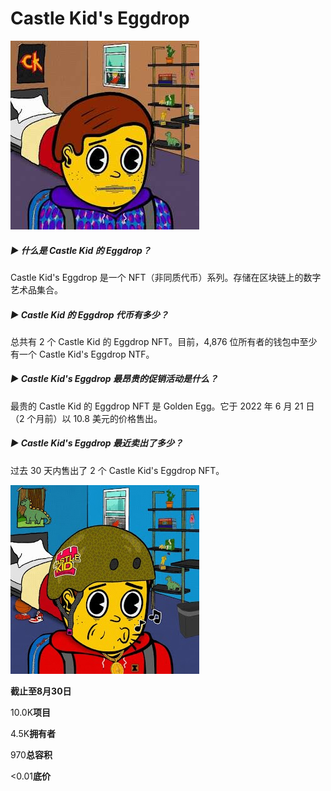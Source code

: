 # Castle Kid's Eggdrop

![fisndi.ng](fisndi.ng.jpg)

##### ▶ 什么是 Castle Kid 的 Eggdrop？

Castle Kid's Eggdrop 是一个 NFT（非同质代币）系列。存储在区块链上的数字艺术品集合。

##### ▶ Castle Kid 的 Eggdrop 代币有多少？

总共有 2 个 Castle Kid 的 Eggdrop NFT。目前，4,876 位所有者的钱包中至少有一个 Castle Kid's Eggdrop NTF。

##### ▶ Castle Kid's Eggdrop 最昂贵的促销活动是什么？

最贵的 Castle Kid 的 Eggdrop NFT 是 Golden Egg。它于 2022 年 6 月 21 日（2 个月前）以 10.8 美元的价格售出。

##### ▶ Castle Kid's Eggdrop 最近卖出了多少？

过去 30 天内售出了 2 个 Castle Kid's Eggdrop NFT。

![unnamed](unnamed.png)

**截止至8月30日**

10.0K**项目**

4.5K**拥有者**

970**总容积**

<0.01**底价**

